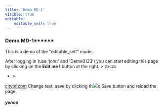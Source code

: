 ```yaml
---
title: 'Demo MD-1'
visible: true
editable:
    editable_self: true
---
```


### Demo MD-1******

This is a demo of the "editable_self" mode.

After logging in (use 'john' and 'Demo0123') you can start editing this page by clicking on the <b>Edit me !</b> button at the right.
&gt; zxczc  
* &gt; 

[cityof.com](http://)
Change text, save by clicking th![](http://)e Save button and reload the page.

##### **yehoo**
